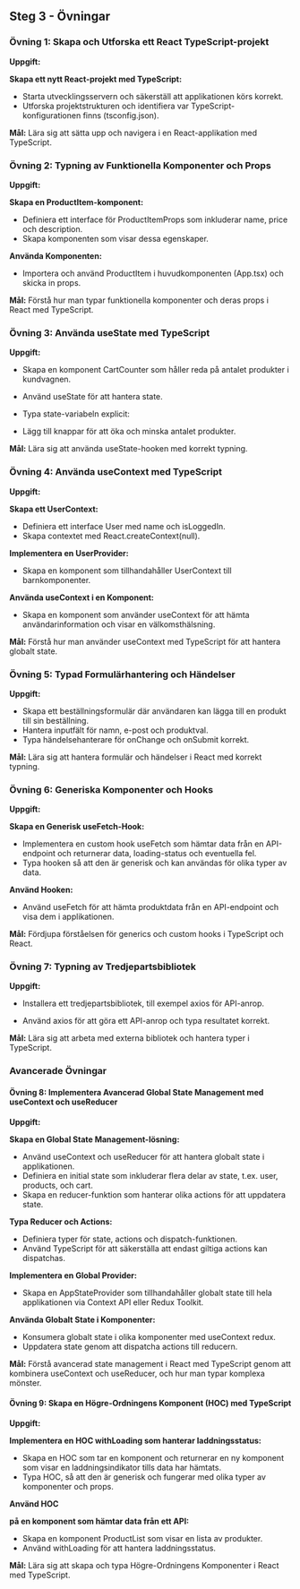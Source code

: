 ## **Steg 3 - Övningar**

### **Övning 1: Skapa och Utforska ett React TypeScript-projekt**

**Uppgift:**

**Skapa ett nytt React-projekt med TypeScript:**

- Starta utvecklingsservern och säkerställ att applikationen körs korrekt.
- Utforska projektstrukturen och identifiera var TypeScript-konfigurationen finns (tsconfig.json).

**Mål:** Lära sig att sätta upp och navigera i en React-applikation med TypeScript.

### **Övning 2: Typning av Funktionella Komponenter och Props**

**Uppgift:**

**Skapa en ProductItem-komponent:**

- Definiera ett interface för ProductItemProps som inkluderar name, price och description.
- Skapa komponenten som visar dessa egenskaper.

**Använda Komponenten:**

- Importera och använd ProductItem i huvudkomponenten (App.tsx) och skicka in props.

**Mål:** Förstå hur man typar funktionella komponenter och deras props i React med TypeScript.

### **Övning 3: Använda useState med TypeScript**

**Uppgift:**

- Skapa en komponent CartCounter som håller reda på antalet produkter i kundvagnen.
- Använd useState för att hantera state.
- Typa state-variabeln explicit:

- Lägg till knappar för att öka och minska antalet produkter.

**Mål:** Lära sig att använda useState-hooken med korrekt typning.

### **Övning 4: Använda useContext med TypeScript**

**Uppgift:**

**Skapa ett UserContext:**

- Definiera ett interface User med name och isLoggedIn.
- Skapa contextet med React.createContext(null).

**Implementera en UserProvider:**

- Skapa en komponent som tillhandahåller UserContext till barnkomponenter.

**Använda useContext i en Komponent:**

- Skapa en komponent som använder useContext för att hämta användarinformation och visar en välkomsthälsning.

**Mål:** Förstå hur man använder useContext med TypeScript för att hantera globalt state.

### **Övning 5: Typad Formulärhantering och Händelser**

**Uppgift:**

- Skapa ett beställningsformulär där användaren kan lägga till en produkt till sin beställning.
- Hantera inputfält för namn, e-post och produktval.
- Typa händelsehanterare för onChange och onSubmit korrekt.

**Mål:** Lära sig att hantera formulär och händelser i React med korrekt typning.

### **Övning 6: Generiska Komponenter och Hooks**

**Uppgift:**

**Skapa en Generisk useFetch-Hook:**

- Implementera en custom hook useFetch som hämtar data från en API-endpoint och returnerar data, loading-status och eventuella fel.
- Typa hooken så att den är generisk och kan användas för olika typer av data.

**Använd Hooken:**

- Använd useFetch för att hämta produktdata från en API-endpoint och visa dem i applikationen.

**Mål:** Fördjupa förståelsen för generics och custom hooks i TypeScript och React.

### **Övning 7: Typning av Tredjepartsbibliotek**

**Uppgift:**

- Installera ett tredjepartsbibliotek, till exempel axios för API-anrop.

- Använd axios för att göra ett API-anrop och typa resultatet korrekt.

**Mål:** Lära sig att arbeta med externa bibliotek och hantera typer i TypeScript.

### **Avancerade Övningar**

#### **Övning 8: Implementera Avancerad Global State Management med useContext och useReducer**

**Uppgift:**

**Skapa en Global State Management-lösning:**

- Använd useContext och useReducer för att hantera globalt state i applikationen.
- Definiera en initial state som inkluderar flera delar av state, t.ex. user, products, och cart.
- Skapa en reducer-funktion som hanterar olika actions för att uppdatera state.

**Typa Reducer och Actions:**

- Definiera typer för state, actions och dispatch-funktionen.
- Använd TypeScript för att säkerställa att endast giltiga actions kan dispatchas.

**Implementera en Global Provider:**

- Skapa en AppStateProvider som tillhandahåller globalt state till hela applikationen via Context API eller Redux Toolkit.

**Använda Globalt State i Komponenter:**

- Konsumera globalt state i olika komponenter med useContext redux.
- Uppdatera state genom att dispatcha actions till reducern.

**Mål:** Förstå avancerad state management i React med TypeScript genom att kombinera useContext och useReducer, och hur man typar komplexa mönster.

#### **Övning 9: Skapa en Högre-Ordningens Komponent (HOC) med TypeScript**

**Uppgift:**

**Implementera en HOC withLoading som hanterar laddningsstatus:**

- Skapa en HOC som tar en komponent och returnerar en ny komponent som visar en laddningsindikator tills data har hämtats.
- Typa HOC, så att den är generisk och fungerar med olika typer av komponenter och props.

**Använd HOC**

**på en komponent som hämtar data från ett API:**

- Skapa en komponent ProductList som visar en lista av produkter.
- Använd withLoading för att hantera laddningsstatus.

**Mål:** Lära sig att skapa och typa Högre-Ordningens Komponenter i React med TypeScript.
